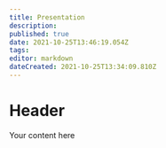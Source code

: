 ```yaml
---
title: Presentation
description: 
published: true
date: 2021-10-25T13:46:19.054Z
tags: 
editor: markdown
dateCreated: 2021-10-25T13:34:09.810Z
---
```


# Header
Your content here